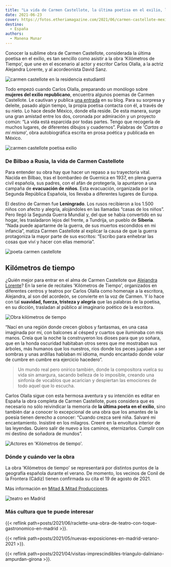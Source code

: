 ```yaml
---
title: "La vida de Carmen Castellote, la última poetisa en el exilio, llega al teatro"
date: 2021-06-23
cover: https://fotos.etheriamagazine.com/2021/06/carmen-castellote-mexico-1995.jpg
destino: 
  - España
authors: 
  - Manena Munar
---
```


Conocer la sublime obra de Carmen Castellote, considerada la última poetisa en el exilio, es tan sencillo como asistir a la obra ‘Kilómetros de Tiempo’, que une en el escenario al actor y escritor Carlos Olalla, a la actriz Alejandra Lorente, y al acordeonista David Sanz.

![carmen castellote en la residencia estudiantil](https://fotos.etheriamagazine.com/2021/06/carmen-castellote-amigos-checo.jpg "Carmen Castellote en la residencia estudiantil con dos amigos checos.")

Todo empezó cuando Carlos Olalla, preparando un monólogo sobre **mujeres del exilio 
republicano**, encuentra algunos poemas de Carmen Castellote. Le cautivan y publica [una 
entrada](http://www.carlosolalla.com/) en su blog. Para su sorpresa y deleite, pasado 
algún tiempo, la propia poetisa contacta con él, a través de su nieto. Lo hace desde 
México, donde ella reside. De esta manera, surge una gran amistad entre los dos, 
coronada por admiración y un proyecto común: “La vida está esparcida por todas partes. 
Tengo que recogerla de muchos lugares, de diferentes dibujos y cuadernos”. Palabras de 
'_Cartas a mí misma_', obra autobiográfica escrita en prosa poética y publicada en 
México. 

![carmen castellote poetisa exilio](https://fotos.etheriamagazine.com/2021/06/carmen-castellote-1964.jpg "Carmen Castellote en sus mesa de trabajo de la editorial UTEHA (1964)")

### De Bilbao a Rusia, la vida de Carmen Castellote

Para entender su obra hay que hacer un repaso a su trayectoria vital. Nacida en Bilbao, 
tras el bombardeo de Guernica en 1937, en plena guerra civil española, sus padres, con 
el afán de protegerla, la apuntaron a una campaña de **evacuación de niños**. Esta 
evacuación, organizada por la Segunda República Española, los llevaba a diferentes 
lugares de Europa. 

El destino de Carmen fue **Leningrado**. Los rusos recibieron a los 1.500 niños con 
afecto y alegría, alojándoles en las llamadas “casas de los niños”. Pero llegó la 
Segunda Guerra Mundial y, del que se había convertido en su hogar, les trasladaron lejos 
del frente, a Tundrija, un pueblo de **Siberia**. “Nada puede apartarme de la guerra, de 
sus muertos escondidos en mi infancia”, matiza Carmen Castellote al explicar la causa de 
que la guerra protagoniza la mayor parte de sus escritos: “Escribo para enhebrar las 
cosas que viví y hacer con ellas memoria”. 

![poeta carmen castellote](https://fotos.etheriamagazine.com/2021/06/fotos-poetisa-carmen-castellote.jpg "Poetisa Carmen Castellote.")

## Kilómetros de tiempo

¿Quién mejor para entrar en el alma de Carmen Castellote que [Alejandra 
Lorente](https://www.instagram.com/alepunki?)? En la serie de recitales 'Kilómetros de 
Tiempo', organizados en diferentes centros y teatros por Carlos Olalla como homenaje a 
la escritora, Alejandra, al son del acordeón, se convierte en la voz de Carmen. Y lo 
hace con tal **suavidad, fuerza, tristeza y alegría** que las palabras de la poetisa, en 
su dicción, trasladan al público al imaginario poético de la escritora. 

![Obra kilómetros de tiempo](https://fotos.etheriamagazine.com/2021/06/teatro-kilometros-de-tiempo.jpg "Alejandra Lorente, David Sanz y Carlos Olalla. © Jorge A. Munar")

“Nací en una región donde crecen globos y fantasmas, en una casa imaginada por mí, con 
balcones al césped y cuartos que iluminaba con mis manos. Creía que la noche la 
construyeron los dioses para que yo soñara, que en la honda oscuridad habitaban otros 
seres que me mostraban sus árboles, más humanos que los nuestros, ríos donde los peces 
jugaban a ser sombras y unas ardillas hablaban mi idioma, mundo encantado donde volar de 
cumbre en cumbre era ejercicio hacedero”. 

> Un mundo real pero onírico también, donde la compositora vuelca su vida sin amargura, 
> sacando belleza de lo imposible, creando una sinfonía de vocablos que acarician y 
> despiertan las emociones de todo aquel que lo escucha. 

Carlos Olalla sigue con esta hermosa aventura y su intención es editar en España la obra 
completa de Carmen Castellote, pues considera que es necesario no sólo reivindicar la 
memoria de **la última poeta en el exilio**, sino también dar a conocer lo excepcional 
de una obra que los amantes de la poesía tienen derecho a conocer: “Cuando crezca seré 
niña. Salvaré mi encantamiento. Insistiré en los milagros. Creeré en la envoltura 
interior de las leyendas. Quiero salir de nuevo a los caminos, eternizarlos. Cumplir con 
mi destino de soñadora de mundos”. 

![Actores en 'Kilómetros de tiempo'.](https://fotos.etheriamagazine.com/2021/06/teatro-kilometros-de-tiempo-actores.jpg "Actores en 'Kilómetros de tiempo'. © Jorge A. Munar")

### Dónde y cuándo ver la obra

La obra 'Kilómetros de tiempo' se representará por distintos puntos de la geografía 
española durante el verano. De momento, los vecinos de Conil de la Frontera (Cádiz) 
tienen confirmada su cita el 19 de agosto de 2021. 

Más información en [Mitad & Mitad 
Producciones](https://mitadymitadproducciones.com/kilometrosdetiempo/). 

![teatro en Madrid](https://fotos.etheriamagazine.com/2021/06/KILOMETROS-DE-TIEMPO-CARTEL.jpg "Obra de teatro 'KIlómetros de tiempo'.")

### Más cultura que te puede interesar

{{< reflink 
path=posts/2021/06/raclette-una-obra-de-teatro-con-toque-gastronomico-en-madrid >}}. 

{{< reflink path=posts/2021/05/nuevas-exposiciones-en-madrid-verano-2021 >}}. 

{{< reflink 
path=posts/2021/04/visitas-imprescindibles-triangulo-daliniano-ampurdan-girona >}}.
